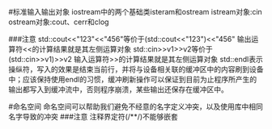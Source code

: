 #标准输入输出对象
	iostream中的两个基础类isteram和ostream
	istream对象:cin
	ostream对象:cout、cerr和clog
	
###注意
	std::cout<<"123"<<"456"等价于(std::cout<<"123")<<"456"
	输出运算符<<的计算结果就是其左侧运算对象
	std::cin>>v1>>v2等价于(std::cin>>v1)>>v2
	输入运算符>>的计算结果就是其左侧运算对象
	std::endl表示操纵符，写入的效果是结束当前行，并将与设备相关联的缓冲区中的内容刷到设备中；应该保持使用endl的习惯，缓冲刷新操作可以保证到目前为止程序所产生的输出都写入到缓冲流中，否则程序崩溃，某些输出还保存在缓冲区中。
	
#命名空间
	命名空间可以帮助我们避免不经意的名字定义冲突，以及使用库中相同名字导致的冲突
###注意
	注释界定符(/**/)不能够嵌套
	
	
	
	 
